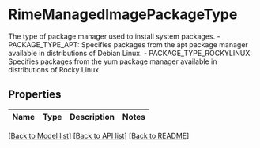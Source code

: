 # RimeManagedImagePackageType

The type of package manager used to install system packages.   - PACKAGE_TYPE_APT: Specifies packages from the apt package manager available in distributions of Debian Linux.  - PACKAGE_TYPE_ROCKYLINUX: Specifies packages from the yum package manager available in distributions of Rocky Linux.

## Properties

Name | Type | Description | Notes
------------ | ------------- | ------------- | -------------

[[Back to Model list]](../README.md#documentation-for-models) [[Back to API list]](../README.md#documentation-for-api-endpoints) [[Back to README]](../README.md)

